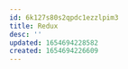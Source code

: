 ```yaml
---
id: 6k127s80s2qpdc1ezzlpim3
title: Redux
desc: ''
updated: 1654694228582
created: 1654694226609
---
```



